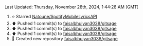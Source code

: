 <!--RECENT_ACTIVITY:last_update-->
Last Updated: Thursday, November 28th, 2024, 1:44:28 AM (GMT)
<!--RECENT_ACTIVITY:last_update_end-->
<!--RECENT_ACTIVITY:start-->
1. ⭐ Starred [Natoune/SpotifyMobileLyricsAPI](https://github.com/Natoune/SpotifyMobileLyricsAPI)<br>
2. ⬆️ Pushed 1 commit(s) to [faisalbhuiyan3038/gitsage](https://github.com/faisalbhuiyan3038/gitsage)<br>
3. ⬆️ Pushed 1 commit(s) to [faisalbhuiyan3038/gitsage](https://github.com/faisalbhuiyan3038/gitsage)<br>
4. ⬆️ Pushed 1 commit(s) to [faisalbhuiyan3038/gitsage](https://github.com/faisalbhuiyan3038/gitsage)<br>
5. 📔 Created new repository [faisalbhuiyan3038/gitsage](https://github.com/faisalbhuiyan3038/gitsage)<br>
<!--RECENT_ACTIVITY:end-->
